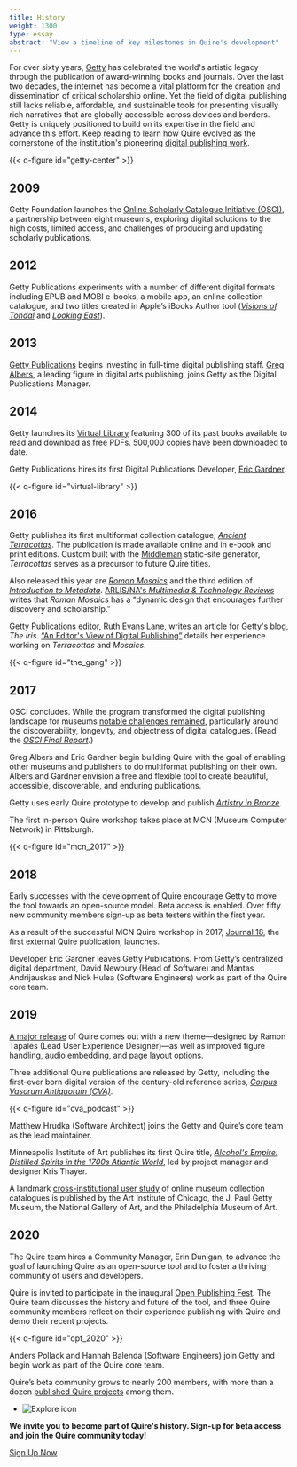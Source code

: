 ```yaml
---
title: History
weight: 1300
type: essay
abstract: "View a timeline of key milestones in Quire's development"
---
```


For over sixty years, [Getty](https://www.getty.edu/) has celebrated the world's artistic legacy through the publication of award-winning books and journals. Over the last two decades, the internet has become a vital platform for the creation and dissemination of critical scholarship online. Yet the field of digital publishing still lacks reliable, affordable, and sustainable tools for presenting visually rich narratives that are globally accessible across devices and borders. Getty is uniquely positioned to build on its expertise in the field and advance this effort. Keep reading to learn how Quire evolved as the cornerstone of the institution's pioneering [digital publishing work](https://www.getty.edu/publications/digital/index.html).

{{< q-figure id="getty-center" >}}

## 2009

Getty Foundation launches the [Online Scholarly Catalogue Initiative (OSCI)](https://www.getty.edu/foundation/initiatives/past/osci/index.html), a partnership between eight museums, exploring digital solutions to the high costs, limited access, and challenges of producing and updating scholarly publications.

## 2012

Getty Publications experiments with a number of different digital formats including EPUB and MOBI e-books, a mobile app, an online collection catalogue, and two titles created in Apple’s iBooks Author tool ([*Visions of Tondal*](https://books.apple.com/us/book/the-visions-of-tondal/id567895177) and [*Looking East*](https://books.apple.com/us/book/looking-east/id605969649)).

## 2013

[Getty Publications](https://www.getty.edu/publications) begins investing in full-time digital publishing staff. [Greg Albers](https://geealbers.net/), a leading figure in digital arts publishing, joins Getty as the Digital Publications Manager.

## 2014

Getty launches its [Virtual Library](https://www.getty.edu/publications/virtuallibrary/) featuring 300 of its past books available to read and download as free PDFs. 500,000 copies have been downloaded to date.

Getty Publications hires its first Digital Publications Developer, [Eric Gardner](https://ericgardner.info/).

{{< q-figure id="virtual-library" >}}

## 2016

Getty publishes its first multiformat collection catalogue, [*Ancient Terracottas*](https://www.getty.edu/publications/terracottas/). The publication is made available online and in e-book and print editions. Custom built with the [Middleman](https://middlemanapp.com/) static-site generator, *Terracottas* serves as a precursor to future Quire titles.

Also released this year are [*Roman Mosaics*](https://www.getty.edu/publications/romanmosaics/) and the third edition of [*Introduction to Metadata*](https://www.getty.edu/publications/intrometadata/). [ARLIS/NA's *Multimedia & Technology Reviews*](https://arlisna.org/publications/multimedia-technology-reviews/1025-roman-mosaics-in-the-j-paul-getty-museum) writes that *Roman Mosaics* has a "dynamic design that encourages further discovery and scholarship."

Getty Publications editor, Ruth Evans Lane, writes an article for Getty's blog, *The Iris*. [“An Editor's View of Digital Publishing”](http://blogs.getty.edu/iris/an-editors-view-of-digital-publishing/) details her experience working on *Terracottas* and *Mosaics*.

{{< q-figure id="the_gang" >}}

## 2017

OSCI concludes. While the program transformed the digital publishing landscape for museums [notable challenges remained](https://www.getty.edu/publications/osci-report//remaining-challenges/), particularly around the discoverability, longevity, and objectness of digital catalogues. (Read the [*OSCI Final Report*](https://www.getty.edu/publications/osci-report//).)

Greg Albers and Eric Gardner begin building Quire with the goal of enabling other museums and publishers to do multiformat publishing on their own. Albers and Gardner envision a free and flexible tool to create beautiful, accessible, discoverable, and enduring publications.

Getty uses early Quire prototype to develop and publish [*Artistry in Bronze*](https://www.getty.edu/publications/artistryinbronze/).

The first in-person Quire workshop takes place at MCN (Museum Computer Network) in Pittsburgh.

{{< q-figure id="mcn_2017" >}}

## 2018

Early successes with the development of Quire encourage Getty to move the tool towards an open-source model. Beta access is enabled. Over fifty new community members sign-up as beta testers within the first year.

As a result of the successful MCN Quire workshop in 2017, [Journal 18](http://www.journal18.org/issue5_williams/about/), the first external Quire publication, launches.

Developer Eric Gardner leaves Getty Publications. From Getty’s centralized digital department, David Newbury (Head of Software) and Mantas Andrijauskas and Nick Hulea (Software Engineers) work as part of the Quire core team.

## 2019

[A major release](https://github.com/gettypubs/quire-starter-theme/releases/tag/v0.1.0.alpha.15.3) of Quire comes out with a new theme—designed by Ramon Tapales (Lead User Experience Designer)—as well as improved figure handling, audio embedding, and page layout options.

Three additional Quire publications are released by Getty, including the first-ever born digital version of the century-old reference series, [*Corpus Vasorum Antiquorum (CVA)*](https://www.getty.edu/publications/cva10/).

{{< q-figure id="cva_podcast" >}}

Matthew Hrudka (Software Architect) joins the Getty and Quire’s core team as the lead maintainer.

Minneapolis Institute of Art publishes its first Quire title, [*Alcohol's Empire: Distilled Spirits in the 1700s Atlantic World*](https://artsmia.github.io/alcohols-empire/about/), led by project manager and designer Kris Thayer.

A landmark [cross-institutional user study](https://digpublishing.github.io/catalogues-study/) of online museum collection catalogues is published by the Art Institute of Chicago, the J. Paul Getty Museum, the National Gallery of Art, and the Philadelphia Museum of Art.

## 2020

The Quire team hires a Community Manager, Erin Dunigan, to advance the goal of launching Quire as an open-source tool and to foster a thriving community of users and developers.

Quire is invited to participate in the inaugural [Open Publishing Fest](https://www.openpublishingfest.org/). The Quire team discusses the history and future of the tool, and three Quire community members reflect on their experience publishing with Quire and demo their recent projects.

{{< q-figure id="opf_2020" >}}

Anders Pollack and Hannah Balenda (Software Engineers) join Getty and begin work as part of the Quire core team.

Quire’s beta community grows to nearly 200 members, with more than a dozen [published Quire projects](/community/community-showcase/) among them.

<div class="feature-cards">

- ![Explore icon](/img/illustrations/undraw_done_a34v.png)
</div>

**We invite you to become part of Quire's history. Sign-up for beta access and join the Quire community today!**

<div class="action-button">

[Sign Up Now](https://docs.google.com/forms/d/e/1FAIpQLScKOJEq9ivhwizmdazjuhxBII-s-5SUsnerWmyF8VteeeRBhA/viewform)
</div>
